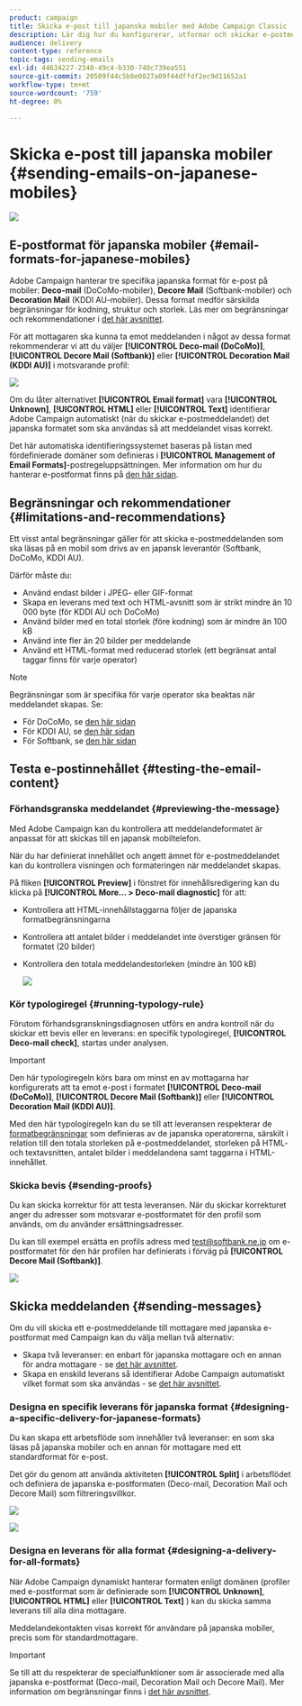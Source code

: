 ```yaml
---
product: campaign
title: Skicka e-post till japanska mobiler med Adobe Campaign Classic
description: Lär dig hur du konfigurerar, utformar och skickar e-postmeddelanden som ska läsas på en japansk mobil.
audience: delivery
content-type: reference
topic-tags: sending-emails
exl-id: 44634227-2340-49c4-b330-740c739ea551
source-git-commit: 20509f44c5b8e0827a09f44dffdf2ec9d11652a1
workflow-type: tm+mt
source-wordcount: '759'
ht-degree: 0%

---
```


# Skicka e-post till japanska mobiler {#sending-emails-on-japanese-mobiles}

![](../../assets/common.svg)

## E-postformat för japanska mobiler {#email-formats-for-japanese-mobiles}

Adobe Campaign hanterar tre specifika japanska format för e-post på mobiler: **Deco-mail** (DoCoMo-mobiler), **Decore Mail** (Softbank-mobiler) och **Decoration Mail** (KDDI AU-mobiler). Dessa format medför särskilda begränsningar för kodning, struktur och storlek. Läs mer om begränsningar och rekommendationer i [det här avsnittet](#limitations-and-recommendations).

För att mottagaren ska kunna ta emot meddelanden i något av dessa format rekommenderar vi att du väljer **[!UICONTROL Deco-mail (DoCoMo)]**, **[!UICONTROL Decore Mail (Softbank)]** eller **[!UICONTROL Decoration Mail (KDDI AU)]** i motsvarande profil:

![](assets/deco-mail_03.png)

Om du låter alternativet **[!UICONTROL Email format]** vara **[!UICONTROL Unknown]**, **[!UICONTROL HTML]** eller **[!UICONTROL Text]** identifierar Adobe Campaign automatiskt (när du skickar e-postmeddelandet) det japanska formatet som ska användas så att meddelandet visas korrekt.

Det här automatiska identifieringssystemet baseras på listan med fördefinierade domäner som definieras i **[!UICONTROL Management of Email Formats]**-postregeluppsättningen. Mer information om hur du hanterar e-postformat finns på [den här sidan](../../installation/using/email-deliverability.md#managing-email-formats).

## Begränsningar och rekommendationer {#limitations-and-recommendations}

Ett visst antal begränsningar gäller för att skicka e-postmeddelanden som ska läsas på en mobil som drivs av en japansk leverantör (Softbank, DoCoMo, KDDI AU).

Därför måste du:

* Använd endast bilder i JPEG- eller GIF-format
* Skapa en leverans med text och HTML-avsnitt som är strikt mindre än 10 000 byte (för KDDI AU och DoCoMo)
* Använd bilder med en total storlek (före kodning) som är mindre än 100 kB
* Använd inte fler än 20 bilder per meddelande
* Använd ett HTML-format med reducerad storlek (ett begränsat antal taggar finns för varje operator)

>[!NOTE]
>
>Begränsningar som är specifika för varje operator ska beaktas när meddelandet skapas. Se:
>
>* För DoCoMo, se [den här sidan](https://www.nttdocomo.co.jp/service/developer/make/content/deco_mail/index.html)
>* För KDDI AU, se [den här sidan](https://www.au.com/ezfactory/tec/spec/decorations/template.html)
>* För Softbank, se [den här sidan](https://www.support.softbankmobile.co.jp/partner/home_tech3/index.cfm)


## Testa e-postinnehållet {#testing-the-email-content}

### Förhandsgranska meddelandet {#previewing-the-message}

Med Adobe Campaign kan du kontrollera att meddelandeformatet är anpassat för att skickas till en japansk mobiltelefon.

När du har definierat innehållet och angett ämnet för e-postmeddelandet kan du kontrollera visningen och formateringen när meddelandet skapas.

På fliken **[!UICONTROL Preview]** i fönstret för innehållsredigering kan du klicka på **[!UICONTROL More... > Deco-mail diagnostic]** för att:

* Kontrollera att HTML-innehållstaggarna följer de japanska formatbegränsningarna
* Kontrollera att antalet bilder i meddelandet inte överstiger gränsen för formatet (20 bilder)
* Kontrollera den totala meddelandestorleken (mindre än 100 kB)

   ![](assets/deco-mail_06.png)

### Kör typologiregel {#running-typology-rule}

Förutom förhandsgranskningsdiagnosen utförs en andra kontroll när du skickar ett bevis eller en leverans: en specifik typologiregel, **[!UICONTROL Deco-mail check]**, startas under analysen.

>[!IMPORTANT]
>
>Den här typologiregeln körs bara om minst en av mottagarna har konfigurerats att ta emot e-post i formatet **[!UICONTROL Deco-mail (DoCoMo)]**, **[!UICONTROL Decore Mail (Softbank)]** eller **[!UICONTROL Decoration Mail (KDDI AU)]**.

Med den här typologiregeln kan du se till att leveransen respekterar de [formatbegränsningar](#limitations-and-recommendations) som definieras av de japanska operatorerna, särskilt i relation till den totala storleken på e-postmeddelandet, storleken på HTML- och textavsnitten, antalet bilder i meddelandena samt taggarna i HTML-innehållet.

### Skicka bevis {#sending-proofs}

Du kan skicka korrektur för att testa leveransen. När du skickar korrekturet anger du adresser som motsvarar e-postformatet för den profil som används, om du använder ersättningsadresser.

Du kan till exempel ersätta en profils adress med test@softbank.ne.jp om e-postformatet för den här profilen har definierats i förväg på **[!UICONTROL Decore Mail (Softbank)]**.

![](assets/deco-mail_05.png)

## Skicka meddelanden {#sending-messages}

Om du vill skicka ett e-postmeddelande till mottagare med japanska e-postformat med Campaign kan du välja mellan två alternativ:

* Skapa två leveranser: en enbart för japanska mottagare och en annan för andra mottagare - se [det här avsnittet](#designing-a-specific-delivery-for-japanese-formats).
* Skapa en enskild leverans så identifierar Adobe Campaign automatiskt vilket format som ska användas - se [det här avsnittet](#designing-a-delivery-for-all-formats).

### Designa en specifik leverans för japanska format {#designing-a-specific-delivery-for-japanese-formats}

Du kan skapa ett arbetsflöde som innehåller två leveranser: en som ska läsas på japanska mobiler och en annan för mottagare med ett standardformat för e-post.

Det gör du genom att använda aktiviteten **[!UICONTROL Split]** i arbetsflödet och definiera de japanska e-postformaten (Deco-mail, Decoration Mail och Decore Mail) som filtreringsvillkor.

![](assets/deco-mail_08.png)

![](assets/deco-mail_07.png)

### Designa en leverans för alla format {#designing-a-delivery-for-all-formats}

När Adobe Campaign dynamiskt hanterar formaten enligt domänen (profiler med e-postformat som är definierade som **[!UICONTROL Unknown]**, **[!UICONTROL HTML]** eller **[!UICONTROL Text]** ) kan du skicka samma leverans till alla dina mottagare.

Meddelandekontakten visas korrekt för användare på japanska mobiler, precis som för standardmottagare.

>[!IMPORTANT]
>
>Se till att du respekterar de specialfunktioner som är associerade med alla japanska e-postformat (Deco-mail, Decoration Mail och Decore Mail). Mer information om begränsningar finns i [det här avsnittet](#limitations-and-recommendations).
